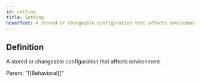 ```yaml
---
id: setting
title: Setting
hoverText: A stored or changeable configuration that affects environment
---
```

## Definition
A stored or changeable configuration that affects environment

Parent: "[[Behavioral]]"